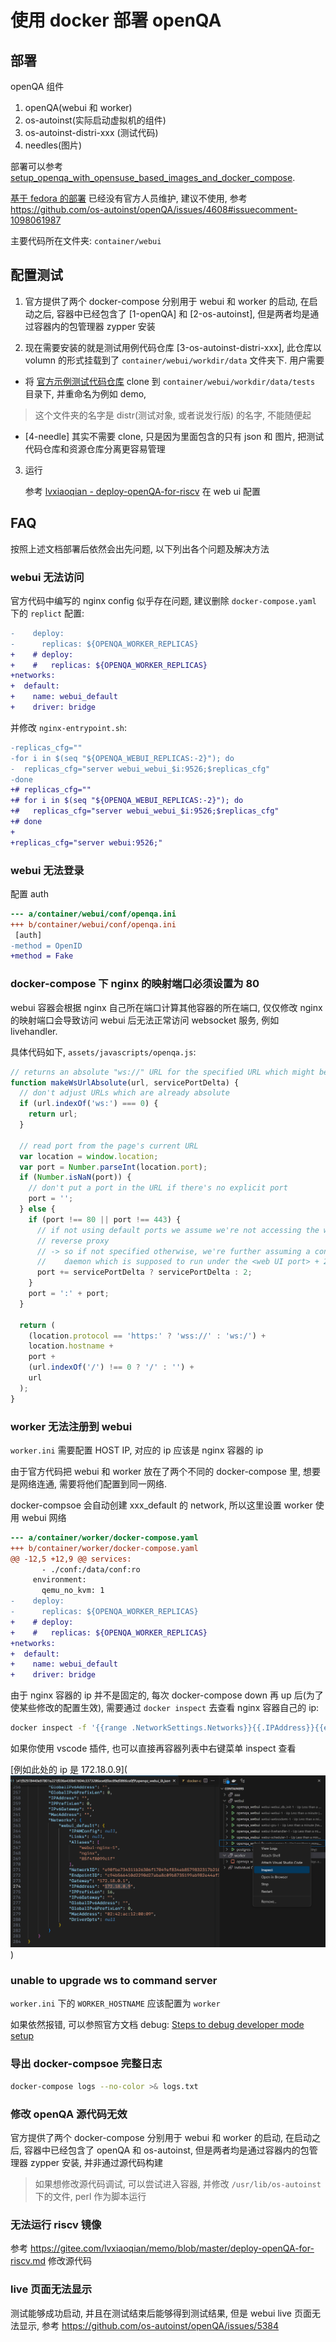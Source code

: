 # 使用 docker 部署 openQA

## 部署

openQA 组件

1. openQA(webui 和 worker)
2. os-autoinst(实际启动虚拟机的组件)
3. os-autoinst-distri-xxx (测试代码)
4. needles(图片)

部署可以参考 [setup_openqa_with_opensuse_based_images_and_docker_compose](https://open.qa/docs/#_setup_openqa_with_opensuse_based_images_and_docker_compose).

[基于 fedora 的部署](https://open.qa/docs/#_setup_with_fedora_based_images) 已经没有官方人员维护, 建议不使用, 参考 <https://github.com/os-autoinst/openQA/issues/4608#issuecomment-1098061987>

主要代码所在文件夹: `container/webui`

## 配置测试

1. 官方提供了两个 docker-compose 分别用于 webui 和 worker 的启动, 在启动之后, 容器中已经包含了 [1-openQA] 和 [2-os-autoinst], 但是两者均是通过容器内的包管理器 zypper 安装

2. 现在需要安装的就是测试用例代码仓库 [3-os-autoinst-distri-xxx], 此仓库以 volumn 的形式挂载到了 `container/webui/workdir/data` 文件夹下. 用户需要

- 将 [官方示例测试代码仓库](https://github.com/os-autoinst/os-autoinst-distri-example) clone 到 `container/webui/workdir/data/tests` 目录下, 并重命名为例如 demo,

> 这个文件夹的名字是 distr(测试对象, 或者说发行版) 的名字, 不能随便起

- [4-needle] 其实不需要 clone, 只是因为里面包含的只有 json 和 图片, 把测试代码仓库和资源仓库分离更容易管理

3. 运行

    参考 [lvxiaoqian - deploy-openQA-for-riscv](https://gitee.com/lvxiaoqian/memo/blob/master/deploy-openQA-for-riscv.md) 在 web ui 配置

## FAQ

按照上述文档部署后依然会出先问题, 以下列出各个问题及解决方法

### webui 无法访问

官方代码中编写的 nginx config 似乎存在问题, 建议删除 `docker-compose.yaml` 下的 `replict` 配置:

```diff
-    deploy:
-      replicas: ${OPENQA_WORKER_REPLICAS}
+    # deploy:
+    #   replicas: ${OPENQA_WORKER_REPLICAS}
+networks:
+  default:
+    name: webui_default
+    driver: bridge
```

并修改 `nginx-entrypoint.sh`:

```diff
-replicas_cfg=""
-for i in $(seq "${OPENQA_WEBUI_REPLICAS:-2}"); do
-  replicas_cfg="server webui_webui_$i:9526;$replicas_cfg"
-done
+# replicas_cfg=""
+# for i in $(seq "${OPENQA_WEBUI_REPLICAS:-2}"); do
+#   replicas_cfg="server webui_webui_$i:9526;$replicas_cfg"
+# done
+
+replicas_cfg="server webui:9526;"
```

### webui 无法登录

配置 auth

```diff
--- a/container/webui/conf/openqa.ini
+++ b/container/webui/conf/openqa.ini
 [auth]
-method = OpenID
+method = Fake
```

### docker-compose 下 nginx 的映射端口必须设置为 80

webui 容器会根据 nginx 自己所在端口计算其他容器的所在端口, 仅仅修改 nginx 的映射端口会导致访问 webui 后无法正常访问 websocket 服务, 例如 livehandler.

具体代码如下, `assets/javascripts/openqa.js`:

```js
// returns an absolute "ws://" URL for the specified URL which might be relative
function makeWsUrlAbsolute(url, servicePortDelta) {
  // don't adjust URLs which are already absolute
  if (url.indexOf('ws:') === 0) {
    return url;
  }

  // read port from the page's current URL
  var location = window.location;
  var port = Number.parseInt(location.port);
  if (Number.isNaN(port)) {
    // don't put a port in the URL if there's no explicit port
    port = '';
  } else {
    if (port !== 80 || port !== 443) {
      // if not using default ports we assume we're not accessing the web UI via Apache/NGINX
      // reverse proxy
      // -> so if not specified otherwise, we're further assuming a connection to the livehandler
      //    daemon which is supposed to run under the <web UI port> + 2
      port += servicePortDelta ? servicePortDelta : 2;
    }
    port = ':' + port;
  }

  return (
    (location.protocol == 'https:' ? 'wss://' : 'ws:/') +
    location.hostname +
    port +
    (url.indexOf('/') !== 0 ? '/' : '') +
    url
  );
}
```

### worker 无法注册到 webui

`worker.ini` 需要配置 HOST IP, 对应的 ip 应该是 nginx 容器的 ip

由于官方代码把 webui 和 worker 放在了两个不同的 docker-compose 里, 想要是网络连通, 需要将他们配置到同一网络.

docker-compsoe 会自动创建 xxx_default 的 network, 所以这里设置 worker 使用 webui 网络

```diff
--- a/container/worker/docker-compose.yaml
+++ b/container/worker/docker-compose.yaml
@@ -12,5 +12,9 @@ services:
       - ./conf:/data/conf:ro
     environment:
       qemu_no_kvm: 1
-    deploy:
-      replicas: ${OPENQA_WORKER_REPLICAS}
+    # deploy:
+    #   replicas: ${OPENQA_WORKER_REPLICAS}
+networks:
+  default:
+    name: webui_default
+    driver: bridge
```

由于 nginx 容器的 ip 并不是固定的, 每次 docker-compose down 再 up 后(为了使某些修改的配置生效), 需要通过 `docker inspect` 去查看 nginx 容器自己的 ip:

```bash
docker inspect -f '{{range .NetworkSettings.Networks}}{{.IPAddress}}{{end}}' 2f33760db045
```

如果你使用 vscode 插件, 也可以直接再容器列表中右键菜单 inspect 查看

[例如此处的 ip 是 172.18.0.9](![docker inspect result](image.png))

### unable to upgrade ws to command server

`worker.ini` 下的 `WORKER_HOSTNAME` 应该配置为 `worker`

如果依然报错, 可以参照官方文档 debug: [Steps to debug developer mode setup](https://open.qa/docs/#debugdevelmode)


### 导出 docker-compsoe 完整日志

```bash
docker-compose logs --no-color >& logs.txt
```

### 修改 openQA 源代码无效

官方提供了两个 docker-compose 分别用于 webui 和 worker 的启动, 在启动之后, 容器中已经包含了 openQA 和 os-autoinst, 但是两者均是通过容器内的包管理器 zypper 安装, 并非通过源代码构建

> 如果想修改源代码调试, 可以尝试进入容器, 并修改 `/usr/lib/os-autoinst` 下的文件, perl 作为脚本运行

### 无法运行 riscv 镜像

参考 <https://gitee.com/lvxiaoqian/memo/blob/master/deploy-openQA-for-riscv.md> 修改源代码

### live 页面无法显示

测试能够成功启动, 并且在测试结束后能够得到测试结果, 但是 webui live 页面无法显示, 参考 <https://github.com/os-autoinst/openQA/issues/5384>
